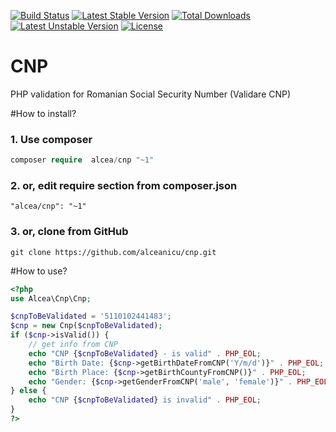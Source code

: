[![Build Status](https://travis-ci.org/alceanicu/cnp.svg?branch=master)](https://travis-ci.org/alceanicu/cnp) [![Latest Stable Version](https://poser.pugx.org/alcea/cnp/v/stable.svg)](https://packagist.org/packages/alcea/cnp) [![Total Downloads](https://poser.pugx.org/alcea/cnp/downloads.svg)](https://packagist.org/packages/alcea/cnp) [![Latest Unstable Version](https://poser.pugx.org/alcea/cnp/v/unstable.svg)](https://packagist.org/packages/alcea/cnp) [![License](https://poser.pugx.org/alcea/cnp/license.svg)](https://packagist.org/packages/alcea/cnp)

# CNP
PHP validation for Romanian Social Security Number (Validare CNP)

#How to install?

### 1. Use composer
```php
composer require  alcea/cnp "~1"
```

### 2. or, edit require section from composer.json
```
"alcea/cnp": "~1"
```

### 3. or, clone from GitHub
```
git clone https://github.com/alceanicu/cnp.git
```

#How to use?

```php
<?php
use Alcea\Cnp\Cnp;

$cnpToBeValidated = '5110102441483';
$cnp = new Cnp($cnpToBeValidated);
if ($cnp->isValid()) {
    // get info from CNP
    echo "CNP {$cnpToBeValidated} - is valid" . PHP_EOL;
    echo "Birth Date: {$cnp->getBirthDateFromCNP('Y/m/d')}" . PHP_EOL;
    echo "Birth Place: {$cnp->getBirthCountyFromCNP()}" . PHP_EOL;
    echo "Gender: {$cnp->getGenderFromCNP('male', 'female')}" . PHP_EOL;
} else {
    echo "CNP {$cnpToBeValidated} is invalid" . PHP_EOL;
}
?>
```
